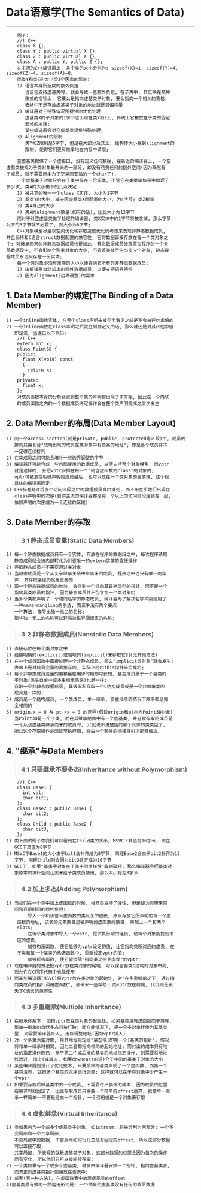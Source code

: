 # **Data语意学(The Semantics of Data)** #
***

        例子:
        //! C++
        class X {};
        class Y : public virtual X {};
        class Z : public virtual X {};
        class A : public Y, public Z {};
        在主流的C++编译器上, 各个类的大小分别为: sizeof(X)=1, sizeof(Y)=4, 
    sizeof(Z)=4, sizeof(A)=8;
        而类Y和类Z的大小受3个因素的影响:
        1) 语言本身所造成的额外负担
           当语言支持虚基类时, 就会导致一些额外负担; 在子类中, 其反映在某种
           形式的指针上, 它要么是指向虚基类子对象, 要么指向一个相关的表格; 
           表格中不是存放虚基类子对象的地址就是其偏移量
        2) 编译器对于特殊情况所提供的优化处理
           虚基类X的子对象的1字节也出现在类Y和Z上, 传统上它被放在子类的固定
           部分的尾端;
           某些编译器会对空虚基类提供特殊处理;
        3) Alignment的限制
           类Y和Z限制是5字节, 但是在大部分及其上, 结构体大小受到alignment的 
           限制, 使得它们更有效率地在内存中读取;
        
        空虚基类提供了一个虚接口, 没有定义任何数据; 在新近的编译器上, 一个空
    虚基类被视为子类对象最开头的一部分, 即没有花费任何的额外空间(因为既然有
    了成员, 就不需要原本为了空类而安插的一个char了).
        一个虚基类子对象只会在子类中存在一份实体, 不管它在类继承体系中出现了
    多少次, 类A的大小由下列几点决定:
        1) 被共享的唯一一个class X实体, 大小为1字节
        2) 基类Y的大小, 减去因虚基类X而配置的大小, 为4字节; 类Z相同
        3) 类A自己的大小
        4) 类A的alignment数量(如有的话); 因此大小为12字节
        而对于对空虚基类做了处理的编译器, 类X实体中的1字节将被拿掉, 那么字节
    对齐的3字节就不必要了, 则大小为8字节;
        C++对象模型尽量以空间优化和存取速度优化的考虑来表现非静态数据成员, 
    并且保持和C语言struct数据配置的兼容性, 它将数据直接存放在每一个类对象之
    中; 对继承而来的非静态数据成员也是如此; 静态数据成员被放置在程序的一个全
    局数据段中, 不会影响个别类对象的大小; 不管该类被产生出多少个对象, 静态数
    据成员永远只存在一份实体;
        每一个类对象必须有足够的大小以便容纳它所有的非静态数据成员:
        1) 由编译器自动加上的额外数据成员, 以便支持语言特性
        2) 因为alignment(边界调整)的需求


## **1. Data Member的绑定(The Binding of a Data Member)** ##
    1) 一个inline函数实体, 在整个class声明未被完全看见之前是不会被评估求值的
    2) 一个inline函数在class声明之后就立刻被定义的话, 那么就还是对其评估求值
       即是说, 当遇见以下代码:
        //! C++
        extern int x;
        class Point3D {
        public:
          float X(void) const 
          {
            return x;
          }
        private:
          float x;
        };
        对成员函数本身的分析会直到整个类的声明都出现了才开始, 因此在一个内联
        的成员函数之内的一个数据成员绑定操作会在整个类声明完成之后才发生


## **2. Data Member的布局(Data Member Layout)** ##
    1) 同一个access section(就是private, public, protected等区段)中, 成员的
       排列只需复合"较晚出现的成员在类对象中有较高的地址"; 即是各个成员并不
       一定得连续排列
    2) 在类成员之间可能会填补一些边界调整的字节
    3) 编译器还可能合成一些内部使用的数据成员, 以便支持整个对象模型; 而vptr
       就是这样的, 会把vptr安插在每一个"内含虚函数的class"的对象内;
       vptr可被放在明确声明的成员最后, 也可以放在一个类对象的最前端, 这个视
       具体的编译器而定;
    4) C++标准允许将多个访问区段之中的数据成员自由排列, 而不用在乎她们出现在
       class声明中的次序(目前主流的编译器都是将一个以上的访问区段连锁在一起,
       依照声明的次序成为一个连续的区段)


## **3. Data Member的存取** ##
> ### **3.1 静态成员变量(Static Data Members)** ###
    1) 每一个静态数据成员只有一个实体, 存放在程序的数据段之中; 每次程序读取
       静态成员就会被内部转化为对该唯一的extern实体的直接操作
    2) 存取静态成员并不需要通过类对象
    3) 当静态成员是一个从复杂继承关系中继承来的成员, 程序之中也只有唯一的实
       体, 其存取路径仍然是直接的
    4) 取一个静态数据成员的地址, 会得到一个指向其数据类型的指针, 而不是一个
       指向其类成员的指针, 因为静态成员并不包含在一个类对象内
    5) 当多个类都声明了一个相同名字的静态成员, 编译器为了解决名字冲突使用了
       一种name-mangling的手法, 而该手法有两个要点:
       一种算法, 推导出独一无二的名称;
       那些独一无二的名称可以轻易被推导回原来的名称;
> ### **3.2 非静态数据成员(Nonstatic Data Members)** ###
    1) 直接存放在每个类对象之中
    2) 经由明确的(explicit)或暗喻的(implicit)来存取它们(无其他方法)
    3) 在一个成员函数中直接处理一个非静态成员, 那么"implicit类对象"就会发生;
       表面上是对成员变量的直接存取, 实际上经由this指针来完成的;
    4) 每个非静态成员变量的偏移量在编译时期即可获知, 甚至成员属于一个基类的
       子对象(派生自单一或多重继承串联)也是一样;
       存取一个非静态数据成员, 其效率和存取一个C结构成员或是一个非继承类的
       成员是一样的;
    5) 成员是一个结构成员, 一个类成员, 单一继承, 多重继承的情况下效率都是完
       全相同的
    6) origin.x = 0 与 pt->x = 0 的差异(假设origin和pt均为Point3D对象)
       当Point3D是一个子类, 而在其继承结构中有一个虚基类, 并且被存取的成员是
       一个从该虚基类继承而来的成员时, pt就说不清楚指向哪个具体的类类型了, 
       所以这个存取操作必须延至执行期, 经由一个额外的间接导引才能够解决。


## **4. "继承"与Data Members** ##
> ### **4.1 只要继承不要多态(Inheritance without Polymorphism)** ###
        //! C++
        class Base1 {
          int val;
          char bit1;
        };
        class Base2 : public Base1 {
          char bit2;
        };
        class Child : public Base2 {
          char bit3;
        };
    1) 由上面的例子中我们可以看到在Child类的大小, MSVC下其值为16字节, 而在
       GCC下其值为8字节 
    2) MSVC下Base1的大小由于bit1会补齐成为8字节, 同理Base2会由于bit2补齐为12
       字节, 同理Child则会因为bit3补齐成为16字节 
    3) GCC下, 如果"基类字对象在子类中的原样性"收到破坏, 那么编译器会把基类对
       象原本的填补空间让出来给子类成员使用, 那么大小将为8字节 
> ### **4.2 加上多态(Adding Polymorphism)** ###
    1) 当我们在一个类中加上虚函数的时候, 虽然类支持了弹性, 但是却为类带来空
       间和存取时间的额外负担:
            导入一个和该含有虚函数的类有关的虚表, 原来存放它所声明的每一个虚
        函数的地址, 该表的元素数目是被声明的虚函数的数目, 再加上一个和两个
        slots;
            在每个类对象中导入一个vptr, 提供执行期的连接, 使每个对象能找到相
        应的虚表;
            加强构造函数, 使它能够为vptr设定初值, 让它指向类所对应的虚表; 在
        子类和每一个基类的构造函数中, 重新设定vptr的值;
            加强析构函数, 使它能消除"指向类之相关虚表"的vptr;
    2) 现在编译器的做法把vptr放在类对象的尾端, 可以保留基类C结构的对象布局, 
       则允许在C程序代码中也能使用
    3) 而某些编译器(MSVC)将vptr放在类对象的起始处, 对"在多重继承之下, 通过指
       向类成员的指针调用虚函数", 会带来一些帮助; 而vptr放在前端, 代价则是丧
       失了C语言的兼容性
> ### **4.3 多重继承(Multiple Inheritance)** ###
    1) 在继承体系下, 如把vptr放在类对象的起始处, 如果基类没有虚函数而子类有,
       那单一继承的自然多态将被打破; 而在此情况下, 把一个子对象转换为其基类
       型, 则需要编译器介入, 用以调整地址(因为vptr插入)
    2) 对一个多重派生对象, 将其地址指定给"最左端(即第一个)基类的指针", 情况
       将和单一继承时相同, 因为二者都指向相同的起始地址; 需付出的成本只有地
       址的指定操作而已; 至于第二个或后继的基类的地址指定操作, 则需要将地址
       修改过, 加上(或减去, 如果downcast的话)介于中间的基类子对象的大小
    3) 某些编译器则设计了优化技术, 只要后继的基类声明了一个虚函数, 而第一个
       基类没有, 就把多个基类的次序进行调整; 这样就可以在子类对象中少产生一
       个vptr 
    4) 如果要存取后继基类中的一个成员, 不需要付出额外的成本, 因为成员的位置
       在编译时就固定了, 因此存取成员只需要一个简单的offset运算, 就像单一继
       承一样简单——不管是经由一个指针, 一个引用或是一个对象来存取
> ### **4.4 虚拟继承(Virtual Inheritance)** ###
    1) 类如果内含一个或多个虚基类子对象, 如istream, 将被分割为两部分: 一个不
       变局部和一个共享局部;
       不变局部中的数据, 不管后继如何衍化总是有固定的offset, 所以这部分数据
       可以直接存取;
       共享局部, 所表现的就是虚基类子对象, 这部分数据的位置会因为每次的操作
       而有变化, 所以他们只可以被间接存取;
    2) 一个类如果有一个或多个虚基类, 就会由编译器安插一个指针, 指向虚基类表,
       而真正的虚基类指针则被放在该表中;
    3) 或者(另一种方法), 在虚函数表中放置虚基类的offset 
    4)虚基类最有效的一种运用形式是: 一个抽象的虚基类没有任何的成员数据 


